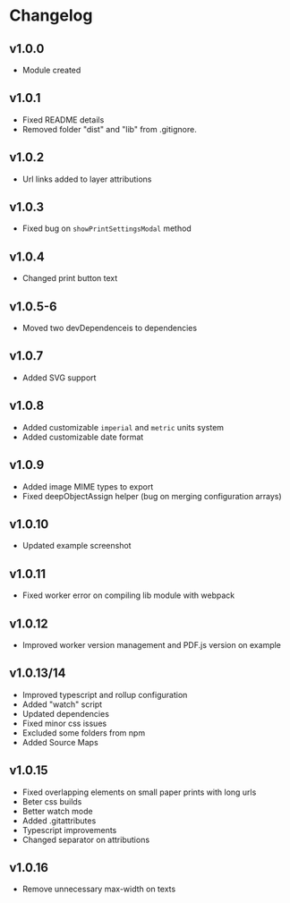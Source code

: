 # Changelog

## v1.0.0
* Module created

## v1.0.1
* Fixed README details
* Removed folder "dist" and "lib" from .gitignore.

## v1.0.2
* Url links added to layer attributions

## v1.0.3
* Fixed bug on `showPrintSettingsModal` method

## v1.0.4
* Changed print button text

## v1.0.5-6
* Moved two devDependenceis to dependencies

## v1.0.7
* Added SVG support

## v1.0.8
* Added customizable `imperial` and `metric` units system
* Added customizable date format

## v1.0.9
* Added image MIME types to export
* Fixed deepObjectAssign helper (bug on merging configuration arrays)

## v1.0.10
* Updated example screenshot

## v1.0.11
* Fixed worker error on compiling lib module with webpack

## v1.0.12
* Improved worker version management and PDF.js version on example

## v1.0.13/14
* Improved typescript and rollup configuration
* Added "watch" script
* Updated dependencies
* Fixed minor css issues
* Excluded some folders from npm
* Added Source Maps

## v1.0.15
* Fixed overlapping elements on small paper prints with long urls
* Beter css builds
* Better watch mode
* Added .gitattributes
* Typescript improvements
* Changed separator on attributions

## v1.0.16
* Remove unnecessary max-width on texts